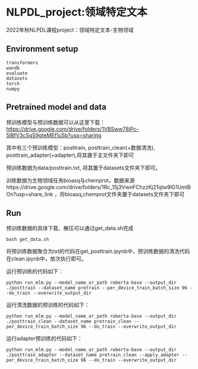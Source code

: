 # NLPDL_project:领域特定文本

2022年秋NLPDL课程project：领域特定文本-生物领域

## Environment setup

```
transformers
wandb
evaluate
datasets
torch
numpy
```

## Pretrained model and data

预训练模型与预训练数据可以从这里下载：https://drive.google.com/drive/folders/1VBSww78iPc-5lBfV3cSgS9gteMEf1u5b?usp=sharing

其中有三个预训练模型：posttrain, posttrain_clean(+数据清洗), posttrain_adapter(+adapter),将其置于主文件夹下即可

预训练数据为data/posttrain.txt, 将其置于datasets文件夹下即可。

训练数据为生物领域任务bioasq与chemprot，数据来源https://drive.google.com/drive/folders/1Rc_15j3VwnFChzzKj21qIw9lG1UmlBOn?usp=share_link ，将bioasq,chemprot文件夹置于datasets文件夹下即可

## Run

预训练数据的具体下载、解压可以通过get_data.sh完成
```
bash get_data.sh
```

将预训练数据聚合为txt的代码在get_posttrain.ipynb中，预训练数据的清洗代码在clean.ipynb中，依次执行即可。

运行预训练的代码如下：
```
python run_mlm.py --model_name_or_path roberta-base --output_dir ./posttrain --dataset_name pretrain --per_device_train_batch_size 96 --do_train --overwrite_output_dir
```

运行清洗数据的预训练的代码如下：
```
python run_mlm.py --model_name_or_path roberta-base --output_dir ./posttrain_clean --dataset_name pretrain_clean --per_device_train_batch_size 96 --do_train --overwrite_output_dir
```

运行adapter预训练的代码如下：
```
python run_mlm.py --model_name_or_path roberta-base --output_dir ./posttrain_adapter --dataset_name pretrain_clean --apply_adapter --per_device_train_batch_size 96 --do_train --overwrite_output_dir
```


